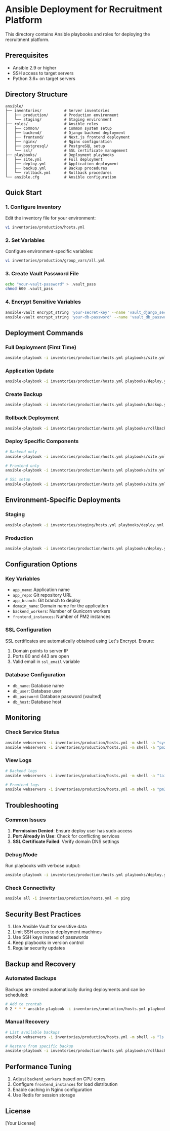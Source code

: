 # Ansible Deployment for Recruitment Platform

This directory contains Ansible playbooks and roles for deploying the recruitment platform.

## Prerequisites

- Ansible 2.9 or higher
- SSH access to target servers
- Python 3.6+ on target servers

## Directory Structure

```
ansible/
├── inventories/          # Server inventories
│   ├── production/       # Production environment
│   └── staging/          # Staging environment
├── roles/                # Ansible roles
│   ├── common/           # Common system setup
│   ├── backend/          # Django backend deployment
│   ├── frontend/         # Next.js frontend deployment
│   ├── nginx/            # Nginx configuration
│   ├── postgresql/       # PostgreSQL setup
│   └── ssl/              # SSL certificate management
├── playbooks/            # Deployment playbooks
│   ├── site.yml          # Full deployment
│   ├── deploy.yml        # Application deployment
│   ├── backup.yml        # Backup procedures
│   └── rollback.yml      # Rollback procedures
└── ansible.cfg           # Ansible configuration
```

## Quick Start

### 1. Configure Inventory

Edit the inventory file for your environment:

```bash
vi inventories/production/hosts.yml
```

### 2. Set Variables

Configure environment-specific variables:

```bash
vi inventories/production/group_vars/all.yml
```

### 3. Create Vault Password File

```bash
echo "your-vault-password" > .vault_pass
chmod 600 .vault_pass
```

### 4. Encrypt Sensitive Variables

```bash
ansible-vault encrypt_string 'your-secret-key' --name 'vault_django_secret_key'
ansible-vault encrypt_string 'your-db-password' --name 'vault_db_password'
```

## Deployment Commands

### Full Deployment (First Time)

```bash
ansible-playbook -i inventories/production/hosts.yml playbooks/site.yml
```

### Application Update

```bash
ansible-playbook -i inventories/production/hosts.yml playbooks/deploy.yml
```

### Create Backup

```bash
ansible-playbook -i inventories/production/hosts.yml playbooks/backup.yml
```

### Rollback Deployment

```bash
ansible-playbook -i inventories/production/hosts.yml playbooks/rollback.yml
```

### Deploy Specific Components

```bash
# Backend only
ansible-playbook -i inventories/production/hosts.yml playbooks/site.yml --tags backend

# Frontend only
ansible-playbook -i inventories/production/hosts.yml playbooks/site.yml --tags frontend

# SSL setup
ansible-playbook -i inventories/production/hosts.yml playbooks/site.yml --tags ssl
```

## Environment-Specific Deployments

### Staging

```bash
ansible-playbook -i inventories/staging/hosts.yml playbooks/deploy.yml
```

### Production

```bash
ansible-playbook -i inventories/production/hosts.yml playbooks/deploy.yml
```

## Configuration Options

### Key Variables

- `app_name`: Application name
- `app_repo`: Git repository URL
- `app_branch`: Git branch to deploy
- `domain_name`: Domain name for the application
- `backend_workers`: Number of Gunicorn workers
- `frontend_instances`: Number of PM2 instances

### SSL Configuration

SSL certificates are automatically obtained using Let's Encrypt. Ensure:

1. Domain points to server IP
2. Ports 80 and 443 are open
3. Valid email in `ssl_email` variable

### Database Configuration

- `db_name`: Database name
- `db_user`: Database user
- `db_password`: Database password (vaulted)
- `db_host`: Database host

## Monitoring

### Check Service Status

```bash
ansible webservers -i inventories/production/hosts.yml -m shell -a "systemctl status recruit-backend"
ansible webservers -i inventories/production/hosts.yml -m shell -a "pm2 status"
```

### View Logs

```bash
# Backend logs
ansible webservers -i inventories/production/hosts.yml -m shell -a "tail -f /var/log/recruit/gunicorn-error.log"

# Frontend logs
ansible webservers -i inventories/production/hosts.yml -m shell -a "pm2 logs recruit-frontend"
```

## Troubleshooting

### Common Issues

1. **Permission Denied**: Ensure deploy user has sudo access
2. **Port Already in Use**: Check for conflicting services
3. **SSL Certificate Failed**: Verify domain DNS settings

### Debug Mode

Run playbooks with verbose output:

```bash
ansible-playbook -i inventories/production/hosts.yml playbooks/deploy.yml -vvv
```

### Check Connectivity

```bash
ansible all -i inventories/production/hosts.yml -m ping
```

## Security Best Practices

1. Use Ansible Vault for sensitive data
2. Limit SSH access to deployment machines
3. Use SSH keys instead of passwords
4. Keep playbooks in version control
5. Regular security updates

## Backup and Recovery

### Automated Backups

Backups are created automatically during deployments and can be scheduled:

```bash
# Add to crontab
0 2 * * * ansible-playbook -i inventories/production/hosts.yml playbooks/backup.yml
```

### Manual Recovery

```bash
# List available backups
ansible webservers -i inventories/production/hosts.yml -m shell -a "ls -la /var/backups/recruit_platform/"

# Restore from specific backup
ansible-playbook -i inventories/production/hosts.yml playbooks/rollback.yml -e "rollback_version=latest"
```

## Performance Tuning

1. Adjust `backend_workers` based on CPU cores
2. Configure `frontend_instances` for load distribution
3. Enable caching in Nginx configuration
4. Use Redis for session storage

## License

[Your License]